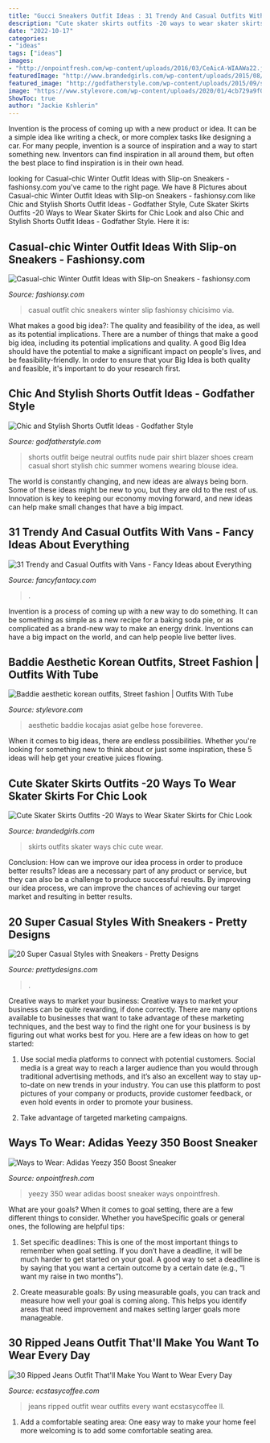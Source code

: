 ```yaml
---
title: "Gucci Sneakers Outfit Ideas : 31 Trendy And Casual Outfits With Vans"
description: "Cute skater skirts outfits -20 ways to wear skater skirts for chic look"
date: "2022-10-17"
categories:
- "ideas"
tags: ["ideas"]
images:
- "http://onpointfresh.com/wp-content/uploads/2016/03/CeAicA-WIAAWa22.jpg"
featuredImage: "http://www.brandedgirls.com/wp-content/uploads/2015/08/e24505a90a7101647c3012b4bb5a94ab.jpg"
featured_image: "http://godfatherstyle.com/wp-content/uploads/2015/09/shorts_9.jpg"
image: "https://www.stylevore.com/wp-content/uploads/2020/01/4cb729a9f0332da1461839d7450b3e30.jpg"
ShowToc: true
author: "Jackie Kshlerin"
---
```



Invention is the process of coming up with a new product or idea. It can be a simple idea like writing a check, or more complex tasks like designing a car. For many people, invention is a source of inspiration and a way to start something new. Inventors can find inspiration in all around them, but often the best place to find inspiration is in their own head.

	

		
looking for Casual-chic Winter Outfit Ideas with Slip-on Sneakers - fashionsy.com you've came to the right page. We have 8 Pictures about Casual-chic Winter Outfit Ideas with Slip-on Sneakers - fashionsy.com like Chic and Stylish Shorts Outfit Ideas - Godfather Style, Cute Skater Skirts Outfits -20 Ways to Wear Skater Skirts for Chic Look and also Chic and Stylish Shorts Outfit Ideas - Godfather Style. Here it is:
		
    
## Casual-chic Winter Outfit Ideas With Slip-on Sneakers - Fashionsy.com

<img loading=lazy src="https://fashionsy.com/wp-content/uploads/2015/01/sincerelyjules-blog-streetstyle-pinterest.jpg" onerror="this.onerror=null;this.src='https://tse2.mm.bing.net/th?id=OIP.9m7hh1qMz7uWibiaAXagOQHaKj&amp;pid=15.1';" alt="Casual-chic Winter Outfit Ideas with Slip-on Sneakers - fashionsy.com">

_Source: fashionsy.com_

>casual outfit chic sneakers winter slip fashionsy chicisimo via. 

	

What makes a good big idea?: The quality and feasibility of the idea, as well as its potential implications.
There are a number of things that make a good big idea, including its potential implications and quality. A good Big Idea should have the potential to make a significant impact on people's lives, and be feasibility-friendly. In order to ensure that your Big Idea is both quality and feasible, it's important to do your research first.

    
## Chic And Stylish Shorts Outfit Ideas - Godfather Style

<img loading=lazy src="http://godfatherstyle.com/wp-content/uploads/2015/09/shorts_9.jpg" onerror="this.onerror=null;this.src='https://tse4.mm.bing.net/th?id=OIP.QKadd1V1J4az5TvF4Q7U1wHaLG&amp;pid=15.1';" alt="Chic and Stylish Shorts Outfit Ideas - Godfather Style">

_Source: godfatherstyle.com_

>shorts outfit beige neutral outfits nude pair shirt blazer shoes cream casual short stylish chic summer womens wearing blouse idea. 

	

The world is constantly changing, and new ideas are always being born. Some of these ideas might be new to you, but they are old to the rest of us. Innovation is key to keeping our economy moving forward, and new ideas can help make small changes that have a big impact.

    
## 31 Trendy And Casual Outfits With Vans - Fancy Ideas About Everything

<img loading=lazy src="https://fancyfantacy.com/wp-content/uploads/2020/01/Trendy-and-Casual-Outfits-with-Vans-31.jpg" onerror="this.onerror=null;this.src='https://tse4.mm.bing.net/th?id=OIP.7q-cDryWZ5zdZc4W4oDsMwHaO8&amp;pid=15.1';" alt="31 Trendy and Casual Outfits with Vans - Fancy Ideas about Everything">

_Source: fancyfantacy.com_

>. 

	

Invention is a process of coming up with a new way to do something. It can be something as simple as a new recipe for a baking soda pie, or as complicated as a brand-new way to make an energy drink. Inventions can have a big impact on the world, and can help people live better lives.

    
## Baddie Aesthetic Korean Outfits, Street Fashion | Outfits With Tube

<img loading=lazy src="https://www.stylevore.com/wp-content/uploads/2020/01/4cb729a9f0332da1461839d7450b3e30.jpg" onerror="this.onerror=null;this.src='https://tse1.mm.bing.net/th?id=OIP.nYgiwZA44bUanyLO8qloRgHaJF&amp;pid=15.1';" alt="Baddie aesthetic korean outfits, Street fashion | Outfits With Tube">

_Source: stylevore.com_

>aesthetic baddie kocajas asiat gelbe hose foreveree. 

	

When it comes to big ideas, there are endless possibilities. Whether you're looking for something new to think about or just some inspiration, these 5 ideas will help get your creative juices flowing.

    
## Cute Skater Skirts Outfits -20 Ways To Wear Skater Skirts For Chic Look

<img loading=lazy src="http://www.brandedgirls.com/wp-content/uploads/2015/08/e24505a90a7101647c3012b4bb5a94ab.jpg" onerror="this.onerror=null;this.src='https://tse4.mm.bing.net/th?id=OIP.V_8cFyGGCPMmhcrWzE9EDwHaLH&amp;pid=15.1';" alt="Cute Skater Skirts Outfits -20 Ways to Wear Skater Skirts for Chic Look">

_Source: brandedgirls.com_

>skirts outfits skater ways chic cute wear. 

	

Conclusion: How can we improve our idea process in order to produce better results?
Ideas are a necessary part of any product or service, but they can also be a challenge to produce successful results. By improving our idea process, we can improve the chances of achieving our target market and resulting in better results.

    
## 20 Super Casual Styles With Sneakers - Pretty Designs

<img loading=lazy src="https://www.prettydesigns.com/wp-content/uploads/2016/01/Pink-Sneakers.jpg" onerror="this.onerror=null;this.src='https://tse3.mm.bing.net/th?id=OIP.53ztRXJR_hwZ1nQmANeQFgHaOL&amp;pid=15.1';" alt="20 Super Casual Styles with Sneakers - Pretty Designs">

_Source: prettydesigns.com_

>. 

	

Creative ways to market your business:
Creative ways to market your business can be quite rewarding, if done correctly. There are many options available to businesses that want to take advantage of these marketing techniques, and the best way to find the right one for your business is by figuring out what works best for you. Here are a few ideas on how to get started: 
1. Use social media platforms to connect with potential customers. Social media is a great way to reach a larger audience than you would through traditional advertising methods, and it’s also an excellent way to stay up-to-date on new trends in your industry. You can use this platform to post pictures of your company or products, provide customer feedback, or even hold events in order to promote your business. 

2. Take advantage of targeted marketing campaigns.

    
## Ways To Wear: Adidas Yeezy 350 Boost Sneaker

<img loading=lazy src="http://onpointfresh.com/wp-content/uploads/2016/03/CeAicA-WIAAWa22.jpg" onerror="this.onerror=null;this.src='https://tse2.mm.bing.net/th?id=OIP.yfU8QHlhpqqSI8FfjfZj5wHaHa&amp;pid=15.1';" alt="Ways to Wear: Adidas Yeezy 350 Boost Sneaker">

_Source: onpointfresh.com_

>yeezy 350 wear adidas boost sneaker ways onpointfresh. 

	

What are your goals?
When it comes to goal setting, there are a few different things to consider. Whether you haveSpecific goals or general ones, the following are helpful tips:
1. Set specific deadlines: This is one of the most important things to remember when goal setting. If you don’t have a deadline, it will be much harder to get started on your goal. A good way to set a deadline is by saying that you want a certain outcome by a certain date (e.g., “I want my raise in two months”).

2. Create measurable goals: By using measurable goals, you can track and measure how well your goal is coming along. This helps you identify areas that need improvement and makes setting larger goals more manageable.

    
## 30 Ripped Jeans Outfit That&#039;ll Make You Want To Wear Every Day

<img loading=lazy src="https://i1.wp.com/www.ecstasycoffee.com/wp-content/uploads/2016/09/Outfits-with-Ripped-Jeans-1.jpg" onerror="this.onerror=null;this.src='https://tse3.mm.bing.net/th?id=OIP.EpNRtExCbXpy_At-bK4U2gHaLG&amp;pid=15.1';" alt="30 Ripped Jeans Outfit That&#039;ll Make You Want to Wear Every Day">

_Source: ecstasycoffee.com_

>jeans ripped outfit wear outfits every want ecstasycoffee ll. 

	

1. Add a comfortable seating area: One easy way to make your home feel more welcoming is to add some comfortable seating area.

